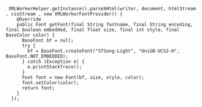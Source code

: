      XMLWorkerHelper.getInstance().parseXHtml(writer, document, htmlStream , cssStream , new XMLWorkerFontProvider() {
        @Override
        public Font getFont(final String fontname, final String encoding, final boolean embedded, final float size, final int style, final BaseColor color) {
          BaseFont bf = null;
          try {
            bf = BaseFont.createFont("STSong-Light", "UniGB-UCS2-H", BaseFont.NOT_EMBEDDED);
          } catch (Exception e) {
            e.printStackTrace();
          }
          Font font = new Font(bf, size, style, color);
          font.setColor(color);
          return font;
        }
      });